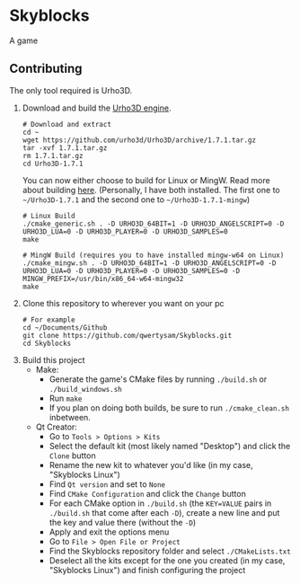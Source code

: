 # Skyblocks
A game

## Contributing
The only tool required is Urho3D.

1. Download and build the [Urho3D engine](https://urho3d.github.io/).
    ```
    # Download and extract
    cd ~
    wget https://github.com/urho3d/Urho3D/archive/1.7.1.tar.gz
    tar -xvf 1.7.1.tar.gz
    rm 1.7.1.tar.gz
    cd Urho3D-1.7.1
    ```
    You can now either choose to build for Linux or MingW. Read more about building [here](https://urho3d.github.io/documentation/1.7.1/_building.html). (Personally, I have both installed. The first one to `~/Urho3D-1.7.1` and the second one to `~/Urho3D-1.7.1-mingw`)
    ```
    # Linux Build
    ./cmake_generic.sh . -D URHO3D_64BIT=1 -D URHO3D_ANGELSCRIPT=0 -D URHO3D_LUA=0 -D URHO3D_PLAYER=0 -D URHO3D_SAMPLES=0
    make
    ```
    ```
    # MingW Build (requires you to have installed mingw-w64 on Linux)
    ./cmake_mingw.sh . -D URHO3D_64BIT=1 -D URHO3D_ANGELSCRIPT=0 -D URHO3D_LUA=0 -D URHO3D_PLAYER=0 -D URHO3D_SAMPLES=0 -D MINGW_PREFIX=/usr/bin/x86_64-w64-mingw32
    make
    ```
2. Clone this repository to wherever you want on your pc
    ```
    # For example
    cd ~/Documents/Github
    git clone https://github.com/qwertysam/Skyblocks.git
    cd Skyblocks
    ```
3. Build this project
    - Make:
        - Generate the game's CMake files by running `./build.sh` or `./build_windows.sh`
        - Run `make`
        - If you plan on doing both builds, be sure to run `./cmake_clean.sh` inbetween.
    - Qt Creator:
        - Go to `Tools > Options > Kits`
        - Select the default kit (most likely named "Desktop") and click the `Clone` button
        - Rename the new kit to whatever you'd like (in my case, "Skyblocks Linux")
        - Find `Qt version` and set to `None`
        - Find `CMake Configuration` and click the `Change` button
        - For each CMake option in `./build.sh` (the `KEY=VALUE` pairs in `./build.sh` that come after each `-D`), create a new line and put the key and value there (without the `-D`)
        - Apply and exit the options menu
        - Go to `File > Open File or Project`
        - Find the Skyblocks repository folder and select `./CMakeLists.txt`
        - Deselect all the kits except for the one you created (in my case, "Skyblocks Linux") and finish configuring the project
